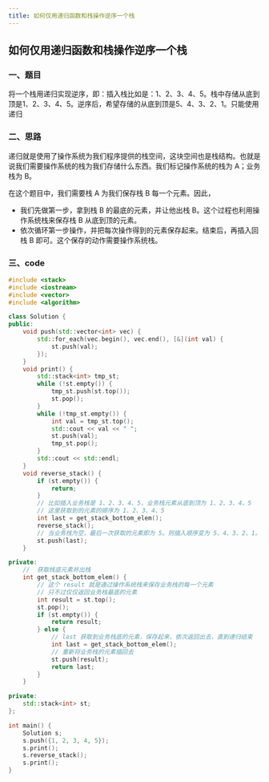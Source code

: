```yaml
---
title: 如何仅用递归函数和栈操作逆序一个栈
---
```


## 如何仅用递归函数和栈操作逆序一个栈

### 一、题目

将一个栈用递归实现逆序，即：插入栈比如是：1、2、3、4、5。栈中存储从底到顶是1、2、3、4、5。逆序后，希望存储的从底到顶是5、4、3、2、1。只能使用递归

### 二、思路

递归就是使用了操作系统为我们程序提供的栈空间，这块空间也是栈结构。也就是说我们需要操作系统的栈为我们存储什么东西。我们标记操作系统的栈为 A；业务栈为 B。

在这个题目中，我们需要栈 A 为我们保存栈 B 每一个元素。因此，

- 我们先做第一步，拿到栈 B 的最底的元素，并让他出栈 B。这个过程也利用操作系统栈来保存栈 B 从底到顶的元素。
- 依次循环第一步操作，并把每次操作得到的元素保存起来。结束后，再插入回栈 B 即可。这个保存的动作需要操作系统栈。

### 三、code

```c++
#include <stack>
#include <iostream>
#include <vector>
#include <algorithm>

class Solution {
public:
    void push(std::vector<int> vec) {
        std::for_each(vec.begin(), vec.end(), [&](int val) {
            st.push(val);
        });
    }
    void print() {
        std::stack<int> tmp_st;
        while (!st.empty()) {
            tmp_st.push(st.top());
            st.pop();
        }
        while (!tmp_st.empty()) {
            int val = tmp_st.top();
            std::cout << val << " ";
            st.push(val);
            tmp_st.pop();
        }
        std::cout << std::endl;
    }
    void reverse_stack() {
        if (st.empty()) {
            return;
        }
        // 比如插入业务栈是 1、2、3、4、5，业务栈元素从底到顶为 1、2、3、4、5
        // 这里获取到的元素的顺序为 1、2、3、4、5
        int last = get_stack_bottom_elem();
        reverse_stack();
        // 当业务栈为空，最后一次获取的元素即为 5。则插入顺序变为 5、4、3、2、1。即可实现逆序
        st.push(last);
    }

private:
    //  获取栈底元素并出栈
    int get_stack_bottom_elem() {
        // 这个 result 就是通过操作系统栈来保存业务栈的每一个元素
        // 只不过仅仅返回业务栈最底的元素
        int result = st.top();
        st.pop();
        if (st.empty()) {
            return result;
        } else {
            // last 获取到业务栈底的元素，保存起来，依次返回出去，直到递归结束
            int last = get_stack_bottom_elem();
            // 重新将业务栈的元素插回去
            st.push(result);
            return last;
        }
    }

private:
    std::stack<int> st;
};

int main() {
    Solution s;
    s.push({1, 2, 3, 4, 5});
    s.print();
    s.reverse_stack();
    s.print();
}
```